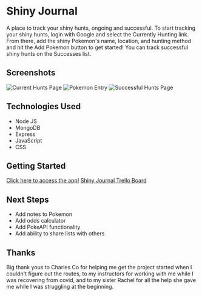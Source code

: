 # Shiny Journal
A place to track your shiny hunts, ongoing and successful. To start tracking your shiny hunts, login with Google and select the Currently Hunting link. From there, add the shiny Pokemon's name, location, and hunting method and hit the Add Pokemon button to get started! You can track successful shiny hunts on the Successes list.

## Screenshots
![Current Hunts Page](https://i.imgur.com/EtwzDoF.png)
![Pokemon Entry](https://i.imgur.com/QjM2ZRl.png)
![Successful Hunts Page](https://i.imgur.com/890ok7I.png)

## Technologies Used
* Node JS
* MongoDB
* Express
* JavaScript
* CSS

## Getting Started
[Click here to access the app!](https://hunt-journal-project-2.herokuapp.com/)
[Shiny Journal Trello Board](https://trello.com/invite/b/WzTWMPy0/1f83768f8f798fe51000264c8df70cc1/shiny-journal)


## Next Steps
* Add notes to Pokemon
* Add odds calculator
* Add PokeAPI functionality
* Add ability to share lists with others

## Thanks 

Big thank yous to Charles Co for helping me get the project started when I couldn't figure out the routes, to my instructors for working with me while I was recovering from covid, and to my sister Rachel for all the help she gave me while I was struggling at the beginning.